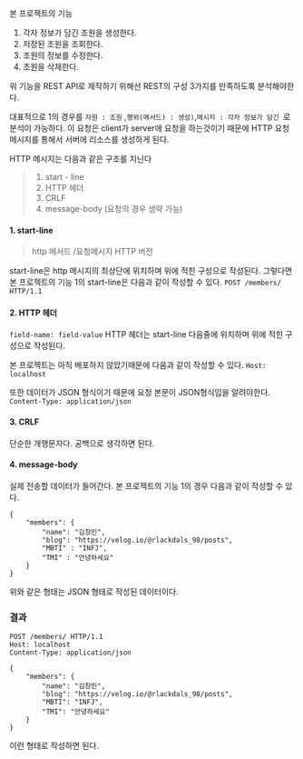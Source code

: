 본 프로젝트의 기능
1. 각자 정보가 담긴 조원을 생성한다.
2. 저장된 조원을 조회한다.
3. 조원의 정보를 수정한다.
4. 조원을 삭제한다.

위 기능을 REST API로 제작하기 위해선 REST의 구성 3가지를 만족하도록 분석해야한다.

대표적으로 1의 경우를 `자원 : 조원` ,`행위(메서드) : 생성)`,`메시지 : 각자 정보가 담긴 `로 분석이 가능하다.
이 요청은 client가 server에 요청을 하는것이기 때문에 HTTP 요청 메시지를 통해서 서버에 리소스를 생성하게 된다.

HTTP 메시지는 다음과 같은 구조를 지닌다
> 1. start - line 
> 2. HTTP 헤더
> 3. CRLF
> 4. message-body (요청의 경우 생략 가능)

#### 1. start-line
>http 메서드 /요청메시지 HTTP 버전

start-line은 http 메시지의 최상단에 위치하며 위에 적힌 구성으로 작성된다. 그렇다면 본 프로젝트의 기능 1의 start-line은 다음과 같이 작성할 수 있다.
`POST /members/ HTTP/1.1`

#### 2. HTTP 헤더
`field-name: field-value`
HTTP 헤더는 start-line 다음줄에 위치하며 위에 적힌 구성으로 작성된다.

본 프로젝트는 아직 배포하지 않았기때문에 다음과 같이 작성할 수 있다.
`Host: localhost`

또한 데이터가 JSON 형식이기 때문에 요청 본문이 JSON형식임을 알려야한다.
`Content-Type: application/json`

#### 3. CRLF
단순한 개행문자다. 공백으로 생각하면 된다.

#### 4. message-body
 실제 전송할 데이터가 들어간다. 본 프로젝트의 기능 1의 경우 다음과 같이 작성할 수 있다.
 

```
{
    "members": {
        "name": "김창민",
        "blog": "https://velog.io/@rlackdals_98/posts",
        "MBTI" : "INFJ",
        "TMI" : "안녕하세요"
    }
}
```
위와 같은 형태는 JSON 형태로 작성된 데이터이다.


### 결과

```
POST /members/ HTTP/1.1
Host: localhost
Content-Type: application/json

{
    "members": {
        "name": "김창민",
        "blog": "https://velog.io/@rlackdals_98/posts",
        "MBTI": "INFJ",
        "TMI": "안녕하세요"
    }
}
```
 
 이런 형태로 작성하면 된다.